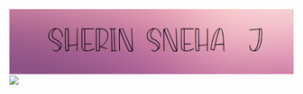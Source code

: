 <img src = "https://github.com/Sherin-Sneha/Sherin-Sneha/blob/main/Header.png">

<a href="https://git.io/typing-svg">
  <img src ="https://readme-typing-svg.herokuapp.com?font=Poiret+One&color=%238F3E96FC&size=40&center=true&vCenter=true&width=550&height=82&lines=Budding+Developer+%2C+Designer;Welcome+to+my+profile+!!">
</a>
